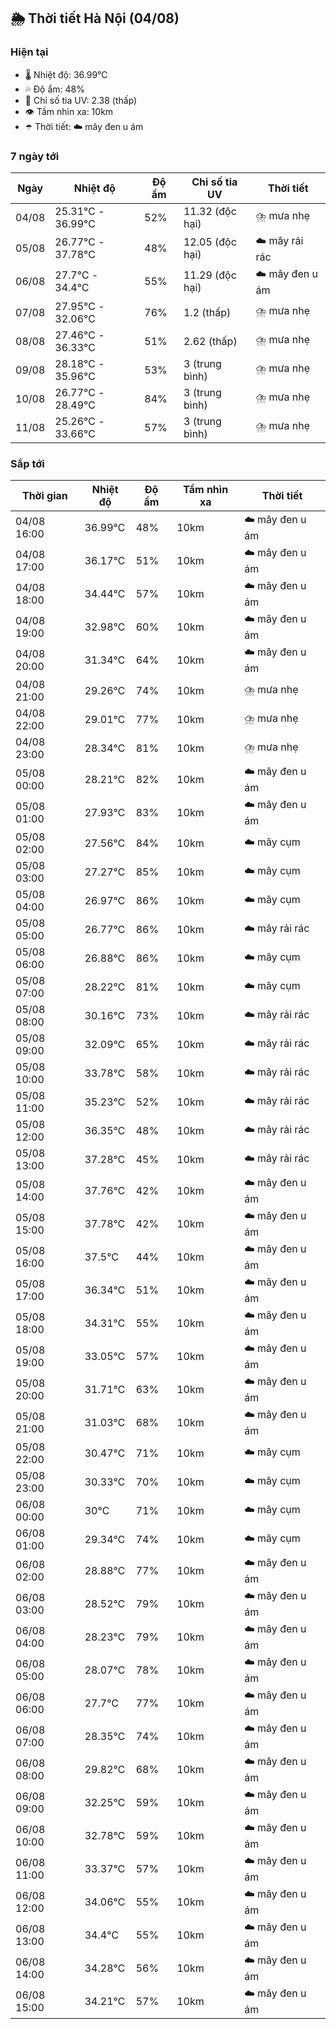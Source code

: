 ## 🌦️ Thời tiết Hà Nội (04/08)

### Hiện tại

- 🌡️ Nhiệt độ: 36.99℃
- 💦 Độ ẩm: 48%
- 🌟 Chỉ số tia UV: 2.38 (thấp)
- 👁️ Tầm nhìn xa: 10km
- ☂️ Thời tiết: ☁️ mây đen u ám

### 7 ngày tới

| Ngày | Nhiệt độ | Độ ẩm | Chỉ số tia UV | Thời tiết |
| --- | --- | --- | --- | --- |
| 04/08 | 25.31℃ - 36.99℃ | 52% | 11.32 (độc hại) | ⛈️ mưa nhẹ |
| 05/08 | 26.77℃ - 37.78℃ | 48% | 12.05 (độc hại) | ☁️ mây rải rác |
| 06/08 | 27.7℃ - 34.4℃ | 55% | 11.29 (độc hại) | ☁️ mây đen u ám |
| 07/08 | 27.95℃ - 32.06℃ | 76% | 1.2 (thấp) | ⛈️ mưa nhẹ |
| 08/08 | 27.46℃ - 36.33℃ | 51% | 2.62 (thấp) | ⛈️ mưa nhẹ |
| 09/08 | 28.18℃ - 35.96℃ | 53% | 3 (trung bình) | ⛈️ mưa nhẹ |
| 10/08 | 26.77℃ - 28.49℃ | 84% | 3 (trung bình) | ⛈️ mưa nhẹ |
| 11/08 | 25.26℃ - 33.66℃ | 57% | 3 (trung bình) | ⛈️ mưa nhẹ |

### Sắp tới

| Thời gian | Nhiệt độ | Độ ẩm | Tầm nhìn xa | Thời tiết |
| --- | --- | --- | --- | --- |
| 04/08 16:00 | 36.99℃ | 48% | 10km | ☁️ mây đen u ám |
| 04/08 17:00 | 36.17℃ | 51% | 10km | ☁️ mây đen u ám |
| 04/08 18:00 | 34.44℃ | 57% | 10km | ☁️ mây đen u ám |
| 04/08 19:00 | 32.98℃ | 60% | 10km | ☁️ mây đen u ám |
| 04/08 20:00 | 31.34℃ | 64% | 10km | ☁️ mây đen u ám |
| 04/08 21:00 | 29.26℃ | 74% | 10km | ⛈️ mưa nhẹ |
| 04/08 22:00 | 29.01℃ | 77% | 10km | ⛈️ mưa nhẹ |
| 04/08 23:00 | 28.34℃ | 81% | 10km | ⛈️ mưa nhẹ |
| 05/08 00:00 | 28.21℃ | 82% | 10km | ☁️ mây đen u ám |
| 05/08 01:00 | 27.93℃ | 83% | 10km | ☁️ mây đen u ám |
| 05/08 02:00 | 27.56℃ | 84% | 10km | ☁️ mây cụm |
| 05/08 03:00 | 27.27℃ | 85% | 10km | ☁️ mây cụm |
| 05/08 04:00 | 26.97℃ | 86% | 10km | ☁️ mây cụm |
| 05/08 05:00 | 26.77℃ | 86% | 10km | ☁️ mây rải rác |
| 05/08 06:00 | 26.88℃ | 86% | 10km | ☁️ mây cụm |
| 05/08 07:00 | 28.22℃ | 81% | 10km | ☁️ mây cụm |
| 05/08 08:00 | 30.16℃ | 73% | 10km | ☁️ mây rải rác |
| 05/08 09:00 | 32.09℃ | 65% | 10km | ☁️ mây rải rác |
| 05/08 10:00 | 33.78℃ | 58% | 10km | ☁️ mây rải rác |
| 05/08 11:00 | 35.23℃ | 52% | 10km | ☁️ mây rải rác |
| 05/08 12:00 | 36.35℃ | 48% | 10km | ☁️ mây rải rác |
| 05/08 13:00 | 37.28℃ | 45% | 10km | ☁️ mây rải rác |
| 05/08 14:00 | 37.76℃ | 42% | 10km | ☁️ mây đen u ám |
| 05/08 15:00 | 37.78℃ | 42% | 10km | ☁️ mây đen u ám |
| 05/08 16:00 | 37.5℃ | 44% | 10km | ☁️ mây đen u ám |
| 05/08 17:00 | 36.34℃ | 51% | 10km | ☁️ mây đen u ám |
| 05/08 18:00 | 34.31℃ | 55% | 10km | ☁️ mây đen u ám |
| 05/08 19:00 | 33.05℃ | 57% | 10km | ☁️ mây đen u ám |
| 05/08 20:00 | 31.71℃ | 63% | 10km | ☁️ mây đen u ám |
| 05/08 21:00 | 31.03℃ | 68% | 10km | ☁️ mây đen u ám |
| 05/08 22:00 | 30.47℃ | 71% | 10km | ☁️ mây cụm |
| 05/08 23:00 | 30.33℃ | 70% | 10km | ☁️ mây cụm |
| 06/08 00:00 | 30℃ | 71% | 10km | ☁️ mây cụm |
| 06/08 01:00 | 29.34℃ | 74% | 10km | ☁️ mây cụm |
| 06/08 02:00 | 28.88℃ | 77% | 10km | ☁️ mây đen u ám |
| 06/08 03:00 | 28.52℃ | 79% | 10km | ☁️ mây đen u ám |
| 06/08 04:00 | 28.23℃ | 79% | 10km | ☁️ mây đen u ám |
| 06/08 05:00 | 28.07℃ | 78% | 10km | ☁️ mây đen u ám |
| 06/08 06:00 | 27.7℃ | 77% | 10km | ☁️ mây đen u ám |
| 06/08 07:00 | 28.35℃ | 74% | 10km | ☁️ mây đen u ám |
| 06/08 08:00 | 29.82℃ | 68% | 10km | ☁️ mây đen u ám |
| 06/08 09:00 | 32.25℃ | 59% | 10km | ☁️ mây đen u ám |
| 06/08 10:00 | 32.78℃ | 59% | 10km | ☁️ mây đen u ám |
| 06/08 11:00 | 33.37℃ | 57% | 10km | ☁️ mây đen u ám |
| 06/08 12:00 | 34.06℃ | 55% | 10km | ☁️ mây đen u ám |
| 06/08 13:00 | 34.4℃ | 55% | 10km | ☁️ mây đen u ám |
| 06/08 14:00 | 34.28℃ | 56% | 10km | ☁️ mây đen u ám |
| 06/08 15:00 | 34.21℃ | 57% | 10km | ☁️ mây đen u ám |
